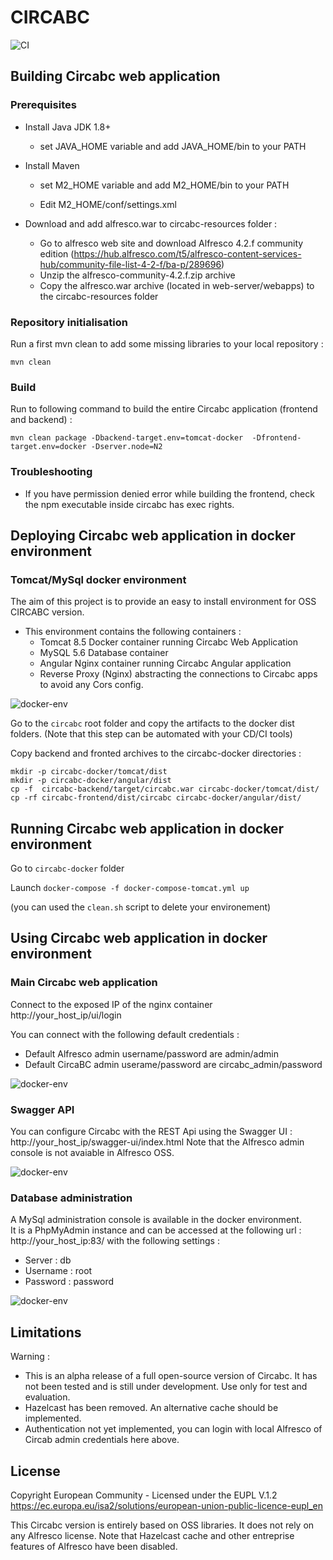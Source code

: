 # CIRCABC 
![CI](https://github.com/academiaonline/Circabc-OSS/workflows/CI/badge.svg?branch=v1.3)

## Building Circabc web application

### Prerequisites

- Install Java JDK 1.8+
    - set JAVA_HOME variable and add JAVA_HOME/bin to your PATH

- Install Maven
    - set M2_HOME variable and add M2_HOME/bin to your PATH

    - Edit M2_HOME/conf/settings.xml 

- Download and add alfresco.war to circabc-resources folder :    
    - Go to alfresco web site and download Alfresco 4.2.f community edition
 (https://hub.alfresco.com/t5/alfresco-content-services-hub/community-file-list-4-2-f/ba-p/289696)
    - Unzip the alfresco-community-4.2.f.zip archive
    - Copy the alfresco.war archive (located in web-server/webapps) to the circabc-resources folder

### Repository initialisation

Run a first mvn clean to add some missing libraries to your local repository :
``` 
mvn clean
```

### Build

Run to following command to build the entire Circabc application (frontend and backend) :

```
mvn clean package -Dbackend-target.env=tomcat-docker  -Dfrontend-target.env=docker -Dserver.node=N2
```

### Troubleshooting

- If you have permission denied error while building the frontend, check the npm executable inside circabc has exec rights.


## Deploying Circabc web application in docker environment

### Tomcat/MySql docker environment
The aim of this project is to provide an easy to install environment for OSS CIRCABC version.

- This environment contains the following containers :
   - Tomcat 8.5 Docker container running Circabc Web Application
   - MySQL 5.6 Database container
   - Angular Nginx container running Circabc Angular application
   - Reverse Proxy (Nginx) abstracting the connections to Circabc apps to avoid any Cors config.

![docker-env](doc/Slide2.PNG)



Go to the `circabc` root folder and copy the artifacts to the docker dist folders. (Note that this step can be automated with your CD/CI tools)

Copy backend and fronted archives to the circabc-docker directories :

```
mkdir -p circabc-docker/tomcat/dist
mkdir -p circabc-docker/angular/dist
cp -f  circabc-backend/target/circabc.war circabc-docker/tomcat/dist/
cp -rf circabc-frontend/dist/circabc circabc-docker/angular/dist/
```

## Running Circabc web application in docker environment

Go to `circabc-docker` folder

Launch `docker-compose -f docker-compose-tomcat.yml up`

(you can used the `clean.sh` script to delete your environement)

## Using Circabc web application in docker environment

### Main Circabc web application
Connect to the exposed IP of the nginx container http://your_host_ip/ui/login 

You can connect with the following default credentials :
- Default Alfresco admin username/password are admin/admin
- Default CircaBC admin userame/password are circabc_admin/password

![docker-env](doc/circabc.PNG)

### Swagger API
You can configure Circabc with the REST Api using the Swagger UI : http://your_host_ip/swagger-ui/index.html
Note that the Alfresco admin console is not avaiable in Alfresco OSS.

![docker-env](doc/swagger.PNG)

### Database administration
A MySql administration console is available in the docker environment.  
It is a PhpMyAdmin instance and can be accessed at the following url : http://your_host_ip:83/
with the following settings :
- Server : db
- Username : root
- Password : password

![docker-env](doc/dbadmin.PNG)

## Limitations ##
Warning :
 - This is an alpha release of a full open-source version of Circabc.  It has not been tested and is still under development.  Use only for test and evaluation.
 - Hazelcast has been removed.  An alternative cache should be implemented.
 -  Authentication not yet implemented, you can login with local Alfresco of Circab admin credentials here above.

## License ##
Copyright European Community - Licensed under the EUPL V.1.2
https://ec.europa.eu/isa2/solutions/european-union-public-licence-eupl_en

This Circabc version is entirely based on OSS libraries.  It does not rely on any Alfresco license.
Note that Hazelcast cache and other entreprise features of Alfresco have been disabled. 
 


